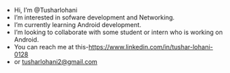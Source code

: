- Hi, I’m @Tusharlohani
- I’m interested in sofware development and Networking. 
- I’m currently learning Android development. 
- I’m looking to collaborate with some student or intern who is working on Android. 
- You can reach me at this-https://www.linkedin.com/in/tushar-lohani-0128
- or tusharlohani2@gmail.com


<!---
Tusharlohani/Tusharlohani is a ✨ special ✨ repository because its `README.md` (this file) appears on your GitHub profile.
You can click the Preview link to take a look at your changes.
--->
